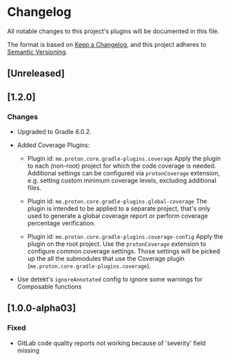 # Changelog
All notable changes to this project's plugins will be documented in this file.

The format is based on [Keep a Changelog](https://keepachangelog.com/en/1.0.0/),
and this project adheres to [Semantic Versioning](https://semver.org/spec/v2.0.0.html).

## [Unreleased]

## [1.2.0]

### Changes

- Upgraded to Gradle 8.0.2.
- Added Coverage Plugins:
    - Plugin id: `me.proton.core.gradle-plugins.coverage`
      Apply the plugin to each (non-root) project for which the code coverage is needed.
      Additional settings can be configured via `protonCoverage` extension,
      e.g. setting custom minimum coverage levels, excluding additional files.

    - Plugin id: `me.proton.core.gradle-plugins.global-coverage`
      The plugin is intended to be applied to a separate project, that's only used to
      generate a global coverage report or perform coverage percentage verification.

    - Plugin id: `me.proton.core.gradle-plugins.coverage-config`
      Apply the plugin on the root project.
      Use the `protonCoverage` extension to configure common coverage settings.
      Those settings will be picked up the all the submodules that
      use the Coverage plugin (`me.proton.core.gradle-plugins.coverage`).

- Use detekt's `ignoreAnnotated` config to ignore some warnings for Composable functions

## [1.0.0-alpha03]

### Fixed

- GitLab code quality reports not working because of 'severity' field missing

